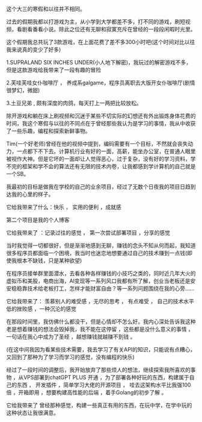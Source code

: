 这个大三的寒假和以往并不相同。

过去的假期我都以打游戏为主，从小学到大学都差不多，打不同的游戏，刷短视频，看剧看番看小说。除此之位还有无聊和寂寞充斥在曾经的一段段闲暇时光里。

这个假期我总共玩了3款游戏，在上面花费了差不多300小时吧(这个时间对比以往我来说真的变少了好多)

1.SUPRALAND SIX INCHES UNDER(小人地下解密)，我玩过的解密游戏不多，但是这款游戏给我带来了一段有趣的冒险

2.芙哇芙哇女仆咖啡厅 ， 养成系galgame，程序员离职去大版开女仆咖啡厅(剧情很梦幻，微甜)

3.土豆兄弟 , 颇有深度的肉鸽，每天打上一两把比较放松。

除开游戏和躺在床上刷视频和沉迷于某些不切实际的幻想还有外出锻炼身体花费的时间，我这个寒假与以往的不同点在于曾经那些我认为是学习的事情，我从中收获了一些乐趣，编程和探索新鲜事物。

Tim(一个好老师)曾经在他的视频中提到，编码需要有一个目标，不然就会丧失动力，一点都下不下去。计算机行业有好的一面，高薪，能坐办公室，在普通人眼里被视作大神。但是它坏的一面却让人觉得恶心，过于复杂，没有好的学习资料，学不完的框架和学不会的算法还有无限的技术内卷，让我都感到学计算机的自己就是一个SB。



我最初的目标是做我在学校的自己的业余项目，经过了无数个日夜我的项目日趋到达我的心里的样子。

它给我带来了什么：快乐 ， 实用的便利 ，成就感

第二个项目是我的个人博客

它给我带来了 ：记录过往的感觉 ， 第一次尝试部署项目 ，分享的感觉



当时我觉得一切都很好，但是渐渐地感到无聊，赚钱的念头不知从何而起，我知道很多程序员都面临一个困境，我当时也迷恋地想要通过自己的技术赚到一点钱(即使我根本不缺钱，只是某种欲望)

在程序员接单群里面潜水，去看各种各样赚钱的小技巧之类的，同时近几年大火的虚拟币和美股，电商出海，AI变现等一系列风口我都有所了解，创业当老板还是安安稳稳靠技术给老板打工，怎样才能财富自由？等一系列问题围绕在我的心旁......

它给我带来了： 羡慕别人的难受感 ，无尽的思考 ， 有点难受  ， 自己的技术水平低的挫败感 ，一种沉沦的感觉

在那段时间里，我仿佛什么都没干，但是心情却不怎么好。我内心深处告诉我这种老是想着赚钱的想法会毁掉我，我不能在这停留 ，这些都是没什么意义的事情 ，一句话在我心中成为了圣经 ，越想赚钱就越赚不到钱 。

(在这中间我因为看某些技术需要，我去学习了有关API的知识，只能说有点糟心，又回到了那种为了学习而学习的感觉，没有编程的快乐)

经过了一段时间的调整后，我开始放弃了那些烦人的想法，继续探索我所喜欢的事物 ，从VPS部署到chatGPT PLUS 开通 ，为了部署各种好玩的东西，构建属于自己的东西 ， 开发插件 ，简单学习大佬的开源项目 ， 哇去这架构水平比我强100倍 ，开箱即用  ，想要构建高性能的后端 ，着手Golang的初步了解 。

它给我带来了 曾经那种感觉，构建一些真正有用的东西，在玩中学，在学中玩的这种状态让我很满意。

